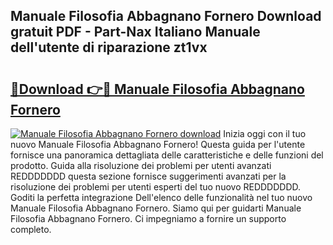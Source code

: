 ## Manuale Filosofia Abbagnano Fornero Download gratuit PDF - Part-Nax Italiano Manuale dell'utente di riparazione zt1vx

# <h2><a href="http://dfdktsf.blite.top/?on=Manuale+Filosofia+Abbagnano+Fornero">🔗Download 👉🔴 Manuale Filosofia Abbagnano Fornero</a></h2>

[![Manuale Filosofia Abbagnano Fornero download](https://i.imgur.com/lujVjoI.png)](http://dfdktsf.blite.top/?on=Manuale+Filosofia+Abbagnano+Fornero)
Inizia oggi con il tuo nuovo Manuale Filosofia Abbagnano Fornero! Questa guida per l'utente fornisce una panoramica dettagliata delle caratteristiche e delle funzioni del prodotto. Guida alla risoluzione dei problemi per utenti avanzati REDDDDDDD questa sezione fornisce suggerimenti avanzati per la risoluzione dei problemi per utenti esperti del tuo nuovo REDDDDDDD. Goditi la perfetta integrazione Dell'elenco delle funzionalità nel tuo nuovo Manuale Filosofia Abbagnano Fornero. Siamo qui per guidarti Manuale Filosofia Abbagnano Fornero. Ci impegniamo a fornire un supporto completo.
